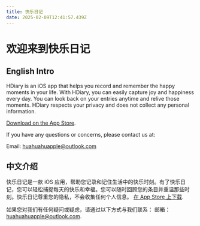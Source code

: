 ```yaml
---
title: 快乐日记
date: 2025-02-09T12:41:57.439Z
---
```


# 欢迎来到快乐日记
## English Intro
HDiary is an iOS app that helps you record and remember the happy moments in your life. With HDiary, you can easily capture joy and happiness every day. You can look back on your entries anytime and relive those moments. HDiary respects your privacy and does not collect any personal information.

[Download on the App Store](https://apps.apple.com/app/6470147729).

If you have any questions or concerns, please contact us at:

Email: [huahuahuapple@outlook.com](mailto:huahuahuapple@outlook.com)

## 中文介绍
快乐日记是一款 iOS 应用，帮助您记录和记住生活中的快乐时刻。有了快乐日记，您可以轻松捕捉每天的快乐和幸福。您可以随时回顾您的条目并重温那些时刻。快乐日记尊重您的隐私，不会收集任何个人信息。
[在 App Store 上下载](https://apps.apple.com/app/6470147729).

如果您对我们有任何疑问或疑虑，请通过以下方式与我们联系：
邮箱：[huahuahuapple@outlook.com](mailto:huahuahuapple@outlook.com).